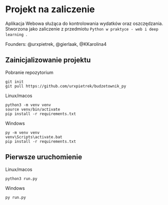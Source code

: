 # Projekt na zaliczenie

Aplikacja Webowa służąca do kontrolowania wydatków oraz oszczędzania.
Stworzona jako zaliczenie z przedmiotu `Python w praktyce - web i deep learning `.

Founders:
@urxpietrek, @gierlaak, @KKarolina4

## Zainicjalizowanie projektu

Pobranie repozytorium
```
git init
git pull https://github.com/urxpietrek/budzetownik_py
```

Linux/macos
```
python3 -m venv venv
source venv/bin/activate
pip install -r requirements.txt
```
 
Windows
```
py -m venv venv
venv\Scripts\activate.bat
pip install -r requirements.txt
```

## Pierwsze uruchomienie

Linux/macos
```
python3 run.py
```

Windows
```
py run.py
```
